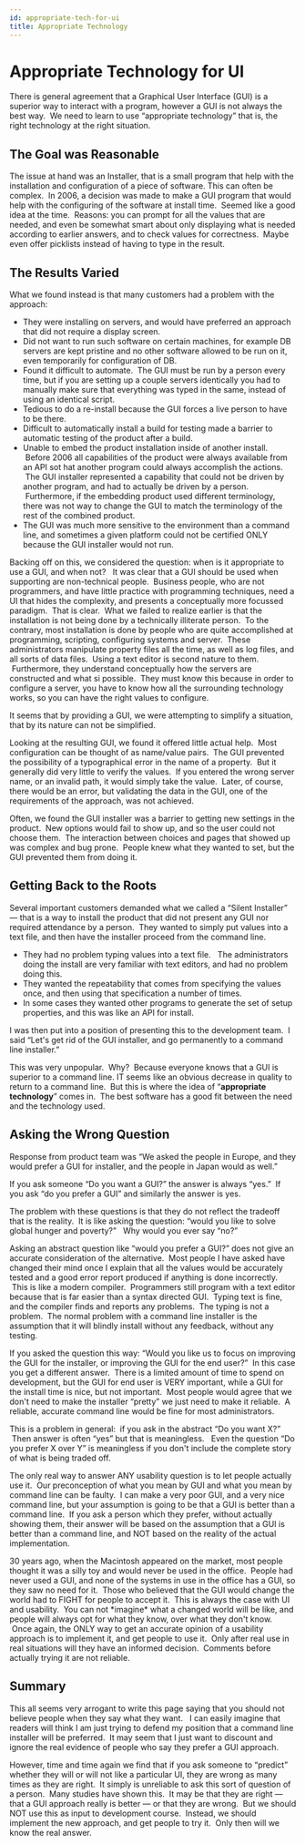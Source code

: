 ```yaml
---
id: appropriate-tech-for-ui
title: Appropriate Technology
---
```


#  Appropriate Technology for UI

There is general agreement that a Graphical User Interface (GUI) is a superior way to interact with a program, however a GUI is not always the best way.  We need to learn to use “appropriate technology” that is, the right technology at the right situation.

## The Goal was Reasonable

The issue at hand was an Installer, that is a small program that help with the installation and configuration of a piece of software. This can often be complex.  In 2006, a decision was made to make a GUI program that would help with the configuring of the software at install time.  Seemed like a good idea at the time.  Reasons: you can prompt for all the values that are needed, and even be somewhat smart about only displaying what is needed according to earlier answers, and to check values for correctness.  Maybe even offer picklists instead of having to type in the result.

## The Results Varied

What we found instead is that many customers had a problem with the approach:

*   They were installing on servers, and would have preferred an approach that did not require a display screen.
*   Did not want to run such software on certain machines, for example DB servers are kept pristine and no other software allowed to be run on it, even temporarily for configuration of DB.
*   Found it difficult to automate.  The GUI must be run by a person every time, but if you are setting up a couple servers identically you had to manually make sure that everything was typed in the same, instead of using an identical script.
*   Tedious to do a re-install because the GUI forces a live person to have to be there.
*   Difficult to automatically install a build for testing made a barrier to automatic testing of the product after a build.
*   Unable to embed the product installation inside of another install.  Before 2006 all capabilities of the product were always available from an API sot hat another program could always accomplish the actions.  The GUI installer represented a capability that could not be driven by another program, and had to actually be driven by a person.  Furthermore, if the embedding product used different terminology, there was not way to change the GUI to match the terminology of the rest of the combined product.
*   The GUI was much more sensitive to the environment than a command line, and sometimes a given platform could not be certified ONLY because the GUI installer would not run.

Backing off on this, we considered the question: when is it appropriate to use a GUI, and when not?   It was clear that a GUI should be used when supporting are non-technical people.  Business people, who are not programmers, and have little practice with programming techniques, need a UI that hides the complexity, and presents a conceptually more focussed paradigm.  That is clear.  What we failed to realize earlier is that the installation is not being done by a technically illiterate person.  To the contrary, most installation is done by people who are quite accomplished at programming, scripting, configuring systems and server.  These administrators manipulate property files all the time, as well as log files, and all sorts of data files.  Using a text editor is second nature to them.  Furthermore, they understand conceptually how the servers are constructed and what si possible.  They must know this because in order to configure a server, you have to know how all the surrounding technology works, so you can have the right values to configure.

It seems that by providing a GUI, we were attempting to simplify a situation, that by its nature can not be simplified.  

Looking at the resulting GUI, we found it offered little actual help.  Most configuration can be thought of as name/value pairs.  The GUI prevented the possibility of a typographical error in the name of a property.  But it generally did very little to verify the values.  If you entered the wrong server name, or an invalid path, it would simply take the value.  Later, of course, there would be an error, but validating the data in the GUI, one of the requirements of the approach, was not achieved.  

Often, we found the GUI installer was a barrier to getting new settings in the product.  New options would fail to show up, and so the user could not choose them.  The interaction between choices and pages that showed up was complex and bug prone.  People knew what they wanted to set, but the GUI prevented them from doing it.

## Getting Back to the Roots

Several important customers demanded what we called a “Silent Installer” — that is a way to install the product that did not present any GUI nor required attendance by a person.  They wanted to simply put values into a text file, and then have the installer proceed from the command line.

*   They had no problem typing values into a text file.   The administrators doing the install are very familiar with text editors, and had no problem doing this.
*   They wanted the repeatability that comes from specifying the values once, and then using that specification a number of times.
*   In some cases they wanted other programs to generate the set of setup properties, and this was like an API for install.

I was then put into a position of presenting this to the development team.  I said “Let's get rid of the GUI installer, and go permanently to a command line installer.”  

This was very unpopular.  Why?  Because everyone knows that a GUI is superior to a command line. IT seems like an obvious decrease in quality to return to a command line.  But this is where the idea of “**appropriate technology**” comes in.  The best software has a good fit between the need and the technology used.

## Asking the Wrong Question

Response from product team was “We asked the people in Europe, and they would prefer a GUI for installer, and the people in Japan would as well.”  

If you ask someone “Do you want a GUI?” the answer is always “yes.”  If you ask “do you prefer a GUI” and similarly the answer is yes.  

The problem with these questions is that they do not reflect the tradeoff that is the reality.  It is like asking the question: “would you like to solve global hunger and poverty?”   Why would you ever say “no?”  

Asking an abstract question like “would you prefer a GUI?” does not give an accurate consideration of the alternative.  Most people I have asked have changed their mind once I explain that all the values would be accurately tested and a good error report produced if anything is done incorrectly.  This is like a modern compiler.  Programmers still program with a text editor because that is far easier than a syntax directed GUI.  Typing text is fine, and the compiler finds and reports any problems.  The typing is not a problem.  The normal problem with a command line installer is the assumption that it will blindly install without any feedback, without any testing. 

If you asked the question this way: “Would you like us to focus on improving the GUI for the installer, or improving the GUI for the end user?”  In this case you get a different answer.  There is a limited amount of time to spend on development, but the GUI for end user is VERY important, while a GUI for the install time is nice, but not important.  Most people would agree that we don't need to make the installer “pretty” we just need to make it reliable.  A reliable, accurate command line would be fine for most administrators.  

This is a problem in general:  if you ask in the abstract “Do you want X?”  Then answer is often “yes” but that is meaningless.   Even the question “Do you prefer X over Y” is meaningless if you don't include the complete story of what is being traded off.  

The only real way to answer ANY usability question is to let people actually use it.  Our preconception of what you mean by GUI and what you mean by command line can be faulty.  I can make a very poor GUI, and a very nice command line, but your assumption is going to be that a GUI is better than a command line.  If you ask a person which they prefer, without actually showing them, their answer will be based on the assumption that a GUI is better than a command line, and NOT based on the reality of the actual implementation. 

30 years ago, when the Macintosh appeared on the market, most people thought it was a silly toy and would never be used in the office.  People had never used a GUI, and none of the systems in use in the office has a GUI, so they saw no need for it.  Those who believed that the GUI would change the world had to FIGHT for people to accept it.  This is always the case with UI and usability.  You can not \*imagine\* what a changed world will be like, and people will always opt for what they know, over what they don't know.  Once again, the ONLY way to get an accurate opinion of a usability approach is to implement it, and get people to use it.  Only after real use in real situations will they have an informed decision.  Comments before actually trying it are not reliable.

## Summary

This all seems very arrogant to write this page saying that you should not believe people when they say what they want.   I can easily imagine that readers will think I am just trying to defend my position that a command line installer will be preferred.  It may seem that I just want to discount and ignore the real evidence of people who say they prefer a GUI approach.  

However, time and time again we find that if you ask someone to “predict” whether they will or will not like a particular UI, they are wrong as many times as they are right.  It simply is unreliable to ask this sort of question of a person.  Many studies have shown this.  It may be that they are right — that a GUI approach really is better — or that they are wrong.  But we should NOT use this as input to development course.  Instead, we should implement the new approach, and get people to try it.  Only then will we know the real answer.